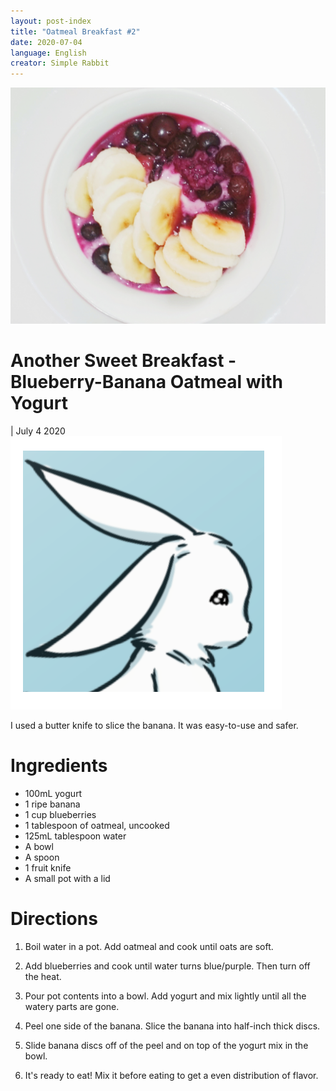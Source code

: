 ```yaml
---
layout: post-index
title: "Oatmeal Breakfast #2"
date: 2020-07-04
language: English
creator: Simple Rabbit
---
```


<link rel="stylesheet" type="text/css" media="all" href="post-index.css" />

<div class ="postBanner">
  <img src="/../../../images/posts/breakfast2.jpg" alt="Yogurt Oatmeal: Blueberry-Banana">
  <div class ="postTitle">
     <h1>Another Sweet Breakfast - Blueberry-Banana Oatmeal with Yogurt</h1>
     <h0> | July 4 2020</h0>
  </div>
</div>
               
<div class="rabbitComment">
  <img src="/../../../images/posts/simple_rabbit_right_profile.png" alt="Simple Rabbit">
  <p>I used a butter knife to slice the banana. It was easy-to-use and safer.</p>
</div>

# Ingredients
* 100mL yogurt
* 1 ripe banana
* 1 cup blueberries
* 1 tablespoon of oatmeal, uncooked
* 125mL tablespoon water
* A bowl
* A spoon
* 1 fruit knife
* A small pot with a lid

# Directions
1. Boil water in a pot. Add oatmeal and cook until oats are soft. 

2. Add blueberries and cook until water turns blue/purple. Then turn off the heat.

2. Pour pot contents into a bowl. Add yogurt and mix lightly until all the watery parts are gone.

3. Peel one side of the banana. Slice the banana into half-inch thick discs.

4. Slide banana discs off of the peel and on top of the yogurt mix in the bowl.

6. It's ready to eat! Mix it before eating to get a even distribution of flavor.
